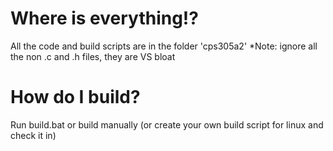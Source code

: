 Where is everything!?
=======================

All the code and build scripts are in the folder 'cps305a2'
*Note: ignore all the non .c and .h files, they are VS bloat

How do I build?
======================

Run build.bat or build manually (or create your own build script for linux and check it in)